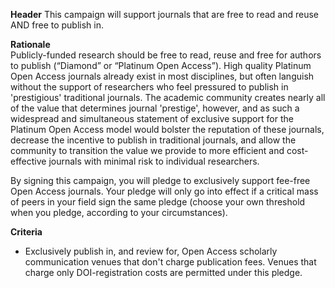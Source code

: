 **Header** 
This campaign will support journals that are free to read and reuse AND free to publish in.

**Rationale**\
Publicly-funded research should be free to read, reuse and free for authors to publish (“Diamond” or “Platinum Open Access”). High quality Platinum Open Access journals already exist in most disciplines, but often languish without the support of researchers who feel pressured to publish in 'prestigious' traditional journals. The academic community creates nearly all of the value that determines journal 'prestige', however, and as such a widespread and simultaneous statement of exclusive support for the Platinum Open Access model would bolster the reputation of these journals, decrease the incentive to publish in traditional journals, and allow the community to transition the value we provide to more efficient and cost-effective journals with minimal risk to individual researchers.

By signing this campaign, you will pledge to exclusively support fee-free Open Access journals. Your pledge will only go into effect if a critical mass of peers in your field sign the same pledge (choose your own threshold when you pledge, according to your circumstances).

**Criteria**
* Exclusively publish in, and review for, Open Access scholarly communication venues that don't charge publication fees. Venues that charge only DOI-registration costs are permitted under this pledge.
